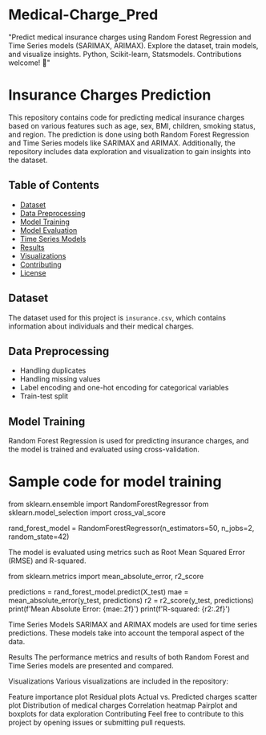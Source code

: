 # Medical-Charge_Pred
"Predict medical insurance charges using Random Forest Regression and Time Series models (SARIMAX, ARIMAX). Explore the dataset, train models, and visualize insights. Python, Scikit-learn, Statsmodels. Contributions welcome! 🚀"

# Insurance Charges Prediction

This repository contains code for predicting medical insurance charges based on various features such as age, sex, BMI, children, smoking status, and region. The prediction is done using both Random Forest Regression and Time Series models like SARIMAX and ARIMAX. Additionally, the repository includes data exploration and visualization to gain insights into the dataset.

## Table of Contents

- [Dataset](#dataset)
- [Data Preprocessing](#data-preprocessing)
- [Model Training](#model-training)
- [Model Evaluation](#model-evaluation)
- [Time Series Models](#time-series-models)
- [Results](#results)
- [Visualizations](#visualizations)
- [Contributing](#contributing)
- [License](#license)

## Dataset

The dataset used for this project is `insurance.csv`, which contains information about individuals and their medical charges.

## Data Preprocessing

- Handling duplicates
- Handling missing values
- Label encoding and one-hot encoding for categorical variables
- Train-test split

## Model Training

Random Forest Regression is used for predicting insurance charges, and the model is trained and evaluated using cross-validation.


# Sample code for model training
from sklearn.ensemble import RandomForestRegressor
from sklearn.model_selection import cross_val_score

rand_forest_model = RandomForestRegressor(n_estimators=50, n_jobs=2, random_state=42)

The model is evaluated using metrics such as Root Mean Squared Error (RMSE) and R-squared.

from sklearn.metrics import mean_absolute_error, r2_score

predictions = rand_forest_model.predict(X_test)
mae = mean_absolute_error(y_test, predictions)
r2 = r2_score(y_test, predictions)
print(f'Mean Absolute Error: {mae:.2f}')
print(f'R-squared: {r2:.2f}')

Time Series Models
SARIMAX and ARIMAX models are used for time series predictions. These models take into account the temporal aspect of the data.

Results
The performance metrics and results of both Random Forest and Time Series models are presented and compared.

Visualizations
Various visualizations are included in the repository:

Feature importance plot
Residual plots
Actual vs. Predicted charges scatter plot
Distribution of medical charges
Correlation heatmap
Pairplot and boxplots for data exploration
Contributing
Feel free to contribute to this project by opening issues or submitting pull requests.
